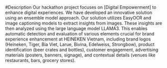 #Description
Our hackathon project focuses on [Digital Empowerment] to enhance digital experiences. We have developed an innovative solution using an ensemble model approach. Our solution utilizes EasyOCR and image captioning models to extract insights from images. These insights are then analyzed using the large language model LLAMA3. This enables automatic detection and evaluation of various elements crucial for brand experience enhancement at HEINEKEN Vietnam, including brand logos (Heineken, Tiger, Bia Viet, Larue, Bivina, Edelweiss, Strongbow), product identification (beer crates and bottles), customer engagement, advertising materials (posters, banners, signage), and contextual details (venues like restaurants, bars, grocery stores).
